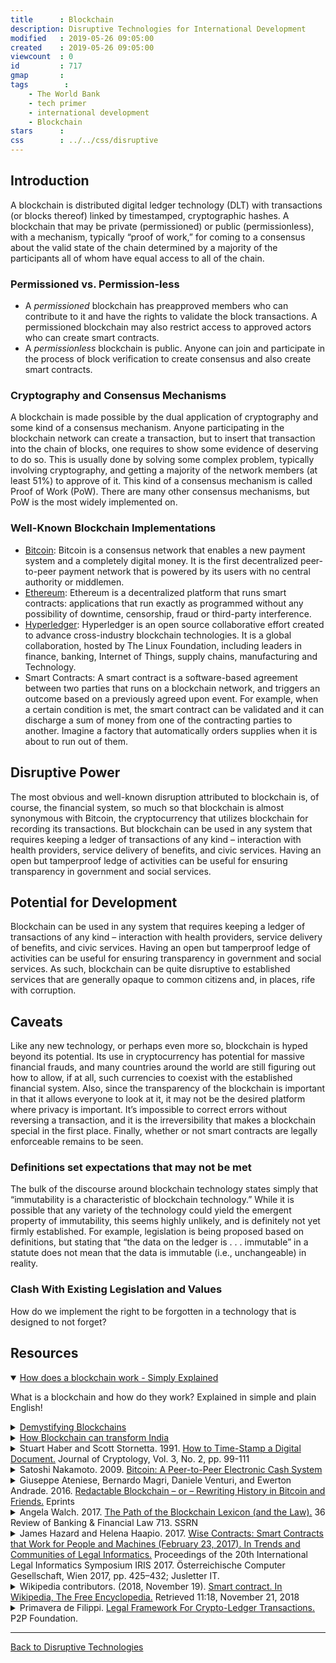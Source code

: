 ```yaml
---
title      : Blockchain
description: Disruptive Technologies for International Development
modified   : 2019-05-26 09:05:00
created    : 2019-05-26 09:05:00
viewcount  : 0
id         : 717
gmap       : 
tags        :
    - The World Bank
    - tech primer
    - international development
    - Blockchain
stars      : 
css        : ../../css/disruptive
---
```


## Introduction

A blockchain is distributed digital ledger technology (DLT) with transactions (or blocks thereof) linked by timestamped, cryptographic hashes. A blockchain that may be private (permissioned) or public (permissionless), with a mechanism, typically “proof of work,” for coming to a consensus about the valid state of the chain determined by a majority of the participants all of whom have equal access to all of the chain.

### Permissioned vs. Permission-less

- A *permissioned* blockchain has preapproved members who can contribute to it and have the rights to validate the block transactions. A permissioned blockchain may also restrict access to approved actors who can create smart contracts.
- A *permissionless* blockchain is public. Anyone can join and participate in the process of block verification to create consensus and also create smart contracts.

### Cryptography and Consensus Mechanisms

A blockchain is made possible by the dual application of cryptography and some kind of a consensus mechanism. Anyone participating in the blockchain network can create a transaction, but to insert that transaction into the chain of blocks, one requires to show some evidence of deserving to do so. This is usually done by solving some complex problem, typically involving cryptography, and getting a majority of the network members (at least 51%) to approve of it. This kind of a consensus mechanism is called Proof of Work (PoW). There are many other consensus mechanisms, but PoW is the most widely implemented on.

### Well-Known Blockchain Implementations

- <a href="https://bitcoin.org/en/" target="_blank">Bitcoin</a>: Bitcoin is a consensus network that enables a new payment system and a completely digital money. It is the first decentralized peer-to-peer payment network that is powered by its users with no central authority or middlemen.
- <a href="https://www.ethereum.org" target="_blank">Ethereum</a>: Ethereum is a decentralized platform that runs smart contracts: applications that run exactly as programmed without any possibility of downtime, censorship, fraud or third-party interference.
- <a href="https://www.hyperledger.org" target="_blank">Hyperledger</a>: Hyperledger is an open source collaborative effort created to advance cross-industry blockchain technologies. It is a global collaboration, hosted by The Linux Foundation, including leaders in finance, banking, Internet of Things, supply chains, manufacturing and Technology.
- Smart Contracts: A smart contract is a software-based agreement between two parties that runs on a blockchain network, and triggers an outcome based on a previously agreed upon event. For example, when a certain condition is met, the smart contract can be validated and it can discharge a sum of money from one of the contracting parties to another. Imagine a factory that automatically orders supplies when it is about to run out of them.

## Disruptive Power

The most obvious and well-known disruption attributed to blockchain is, of course, the financial system, so much so that blockchain is almost synonymous with Bitcoin, the cryptocurrency that utilizes blockchain for recording its transactions. But blockchain can be used in any system that requires keeping a ledger of transactions of any kind – interaction with health providers, service delivery of benefits, and civic services. Having an open but tamperproof ledge of activities can be useful for ensuring transparency in government and social services.

## Potential for Development

Blockchain can be used in any system that requires keeping a ledger of transactions of any kind – interaction with health providers, service delivery of benefits, and civic services. Having an open but tamperproof ledge of activities can be useful for ensuring transparency in government and social services. As such, blockchain can be quite disruptive to established services that are generally opaque to common citizens and, in places, rife with corruption.

## Caveats

Like any new technology, or perhaps even more so, blockchain is hyped beyond its potential. Its use in cryptocurrency has potential for massive financial frauds, and many countries around the world are still figuring out how to allow, if at all, such currencies to coexist with the established financial system. Also, since the transparency of the blockchain is important in that it allows everyone to look at it, it may not be the desired platform where privacy is important. It’s impossible to correct errors without reversing a transaction, and it is the irreversibility that makes a blockchain special in the first place. Finally, whether or not smart contracts are legally enforceable remains to be seen.

### Definitions set expectations that may not be met

The bulk of the discourse around blockchain technology states simply that “immutability is a characteristic of blockchain technology.” While it is possible that any variety of the technology could yield the emergent property of immutability, this seems highly unlikely, and is definitely not yet firmly established. For example, legislation is being proposed based on definitions, but stating that “the data on the ledger is . . . immutable” in a statute does not mean that the data is immutable (i.e., unchangeable) in reality.

### Clash With Existing Legislation and Values

How do we implement the right to be forgotten in a technology that is designed to not forget?

## Resources

<details class="video" open>
    <summary><a href="https://www.youtube.com/watch?v=SSo_EIwHSd4" target="_blank">How does a blockchain work - Simply Explained</a></summary> 
    <p>What is a blockchain and how do they work? Explained in simple and plain English!</p>
</details>

<details class="video">
    <summary><a href="https://punkish.org/Demystifying-Blockchains" target="_blank">Demystifying Blockchains</a></summary>
    <p>A blockchain primer and demo.</p>
</details>

<details class="video">
    <summary><a href="https://www.youtube.com/watch?v=8fbhI1qVj0c" target="_blank">How Blockchain can transform India</a></summary>
    <p>Blockchain is currently at the peak of the Hype Cycle. It is a simple concept, yet difficult to understand and comprehend. It is also in the same place as the Internet was in 1995 – very early, with its major applications yet to be built. Blockchain is a much a philosophy as a technology, and has the potential to change the world as the Internet did. It promises to radically transform identity, agriculture, money, energy, governance, and pretty much everything else, especially in the emerging countries. This TEDx talk demystifies blockchain as never before, and explains how it can change the world around you.</p>
</details>

<details class="text">
    <summary>Stuart Haber and Scott Stornetta. 1991. <a href="" target="_blank">How to Time-Stamp a Digital Document.</a> Journal of Cryptology, Vol. 3, No. 2, pp. 99-111</summary>
    <p>The prospect of a world in which all text, audio, picture, and video documents are in digital form on easily modifiable media raises the issue of how to certify when a document was created or last changed. The problem is to time-stamp the data, not the medium. We propose computationally practical procedures for digital time-stamping of such documents so that it is infeasible for a user either to back-date or to forward-date his document, even with the collusion of a time-stamping service. Our procedures maintain complete privacy of the documents themselves, and require no record-keeping by the time-stamping service.</p>
</details>

<details class="text">
    <summary>Satoshi Nakamoto. 2009. <a href="https://bitcoin.org" target="_blank">Bitcoin: A Peer-to-Peer Electronic Cash System</a></summary>
    <p>A purely peer-to-peer version of electronic cash would allow online payments to be sent directly from one party to another without going through a financial institution. Digital signatures provide part of the solution, but the main benefits are lost if a trusted third party is still required to prevent double-spending. We propose a solution to the double-spending problem using a peer-to-peer network. The network timestamps transactions by hashing them into an ongoing chain of hash-based proof-of-work, forming a record that cannot be changed without redoing the proof-of-work. The longest chain not only serves as proof of the sequence of events witnessed, but proof that it came from the largest pool of CPU power. As long as a majority of CPU power is controlled by nodes that are not cooperating to attack the network, they'll generate the longest chain and outpace attackers. The network itself requires minimal structure. Messages are broadcast on a best effort basis, and nodes can leave and rejoin the network at will, accepting the longest proof-of-work chain as proof of what happened while they were gone.</p>
</details>

<details class="text">
    <summary>Giuseppe Ateniese, Bernardo Magri, Daniele Venturi, and Ewerton Andrade. 2016. <a href="https://eprint.iacr.org/2016/757.pdf" target="_blank">Redactable Blockchain – or – Rewriting History in Bitcoin and Friends.</a> Eprints</summary>
    <p>We put forward a new framework that makes it possible to re-write or compress the content of any number of blocks in decentralized services exploiting the blockchain technol- ogy. As we argue, there are several reasons to prefer an editable blockchain, spanning from the necessity to remove inappropriate content and the possibility to support applications requiring re-writable storage, to “the right to be forgotten.”</p>
</details>

<details class="text">
    <summary>Angela Walch. 2017. <a href="https://ssrn.com/abstract=2940335" target="_blank">The Path of the Blockchain Lexicon (and the Law).</a> 36 Review of Banking & Financial Law 713. SSRN</summary>
    <p>The terminology around blockchain technology is notoriously confusing, with disputes over whether a blockchain is the same as a distributed ledger, or whether an appcoin is the same as a protocol token. In this article, I examine the difficulties the rapidly shifting, contested vocabulary poses for regulators seeking to understand, govern, and potentially use blockchain technology, and offer suggestions for how to fight through the haze of unclear language.</p>
</details>

<details class="text">
    <summary>James Hazard and Helena Haapio. 2017. <a href="https://ssrn.com/abstract=2925871" target="_blank">Wise Contracts: Smart Contracts that Work for People and Machines (February 23, 2017). In Trends and Communities of Legal Informatics.</a> Proceedings of the 20th International Legal Informatics Symposium IRIS 2017. Österreichische Computer Gesellschaft, Wien 2017, pp. 425–432; Jusletter IT.</summary>
    <p>Modern economies are held together by innumerable contracts. However, current contracts are neither machine-readable nor easily human-readable. The Ricardian Contract paradigm of parameters, prose and code posits a hybrid model of automation and conventional legal text. This paper connects recent work on design criteria for 'Smart Contract Templates' with prose objects and prototype inheritance demonstrated at CommonAccord. Templates authored and shared as prose objects can become the basis for automation, codification, big data analysis and graphic presentations.</p>
</details>

<details class="text">
    <summary>Wikipedia contributors. (2018, November 19). <a href="https://en.wikipedia.org/w/index.php?title=Smart_contract&oldid=869532500" target="_blank">Smart contract. In Wikipedia, The Free Encyclopedia.</a> Retrieved 11:18, November 21, 2018</summary>
    <p>A smart contract is a computer protocol intended to digitally facilitate, verify, or enforce the negotiation or performance of a contract. Smart contracts allow the performance of credible transactions without third parties. These transactions are trackable and irreversible.</p>
</details>

<details class="text">
    <summary>Primavera de Filippi. <a href="https://wiki.p2pfoundation.net/Legal_Framework_For_Crypto-Ledger_Transactions" target="_blank">Legal Framework For Crypto-Ledger Transactions.</a> P2P Foundation.</summary>
    <p>A hybrid model that combines legal contracts with software code via smart contract templates might be of help.</p>
</details>

----

[Back to Disruptive Technologies](/Disruptive-Technologies)